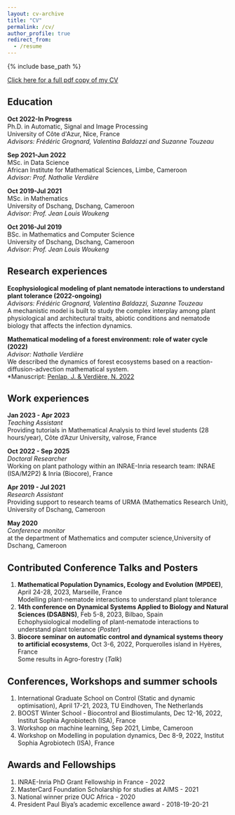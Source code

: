 ```yaml
---
layout: cv-archive
title: "CV"
permalink: /cv/
author_profile: true
redirect_from:
  - /resume
---
```


<style>
a.uline {text-decoration:underline;}
</style>

{% include base_path %}

<a href="../files/cv_joseph_penlap_2023.pdf" class="uline">Click here for a full pdf copy of my CV</a>

## Education
**Oct 2022-In Progress**<br>
Ph.D. in Automatic, Signal and Image Processing<br>
University of Côte d'Azur, Nice, France<br>
*Advisors: Frédéric Grognard, Valentina Baldazzi and Suzanne Touzeau*

**Sep 2021-Jun 2022**<br>
MSc. in Data Science<br>
African Institute for Mathematical Sciences, Limbe, Cameroon<br>
*Advisor: Prof. Nathalie Verdière*

**Oct 2019-Jul 2021**<br>
MSc. in Mathematics<br>
University of Dschang, Dschang, Cameroon<br>
*Advisor: Prof. Jean Louis Woukeng*

**Oct 2016-Jul 2019**<br>
BSc. in Mathematics and Computer Science<br>
University of Dschang, Dschang, Cameroon<br>
*Advisor: Prof. Jean Louis Woukeng*

## Research experiences

**Ecophysiological modeling of plant nematode interactions to understand plant tolerance (2022-ongoing)**<br>
*Advisors: Frédéric Grognard, Valentina Baldazzi, Suzanne Touzeau*<br>
A mechanistic model is built to study the complex interplay among plant physiological and architectural traits, abiotic conditions and nematode biology that affects the infection dynamics.

**Mathematical modeling of a forest environment: role of water cycle (2022)**<br>
*Advisor: Nathalie Verdière*<br>
We described the dynamics of forest ecosystems based on a reaction-diffusion-advection mathematical system.<br>
*Manuscript: <a href="../files/aims_master_thesis_2022.pdf" class="uline">Penlap, J. & Verdière, N. 2022</a>

## Work experiences
**Jan 2023 - Apr 2023**<br>*Teaching Assistant*<br> 
Providing tutorials in Mathematical Analysis to third level students (28 hours/year), Côte d’Azur University, valrose, France

**Oct 2022 - Sep 2025**<br>*Doctoral Researcher*<br>
Working on plant pathology within an INRAE-Inria research team: INRAE (ISA/M2P2) & Inria (Biocore), France

**Apr 2019 - Jul 2021**<br>*Research Assistant*<br>
Providing support to  research teams of URMA (Mathematics Research Unit), University of Dschang, Cameroon

**May 2020**<br>*Conference monitor*<br> at the department of Mathematics and computer science,University of Dschang, Cameroon


## Contributed Conference Talks and Posters
1. **Mathematical Population Dynamics, Ecology and Evolution (MPDEE)**, April 24-28, 2023, Marseille, France
<br>Modelling plant-nematode interactions to understand plant tolerance
2. **14th conference on Dynamical Systems Applied to Biology and Natural Sciences (DSABNS)**, Feb 5-8, 2023, Bilbao, Spain
<br>Echophysiological modelling of plant-nematode interactions to understand plant tolerance (*Poster*)
3. **Biocore seminar on automatic control and dynamical systems theory to artificial ecosystems**, Oct 3-6, 2022, Porquerolles island in Hyères, France
<br>Some results in Agro-forestry (*Talk*)


## Conferences, Workshops and summer schools
1. International Graduate School on Control (Static and dynamic optimisation), April 17-21, 2023, TU Eindhoven, The Netherlands
2. BOOST Winter School - Biocontrol and Biostimulants, Dec 12-16, 2022, Institut Sophia Agrobiotech (ISA), France
3. Workshop on machine learning, Sep 2021, Limbe, Cameroon
4. Workshop on Modelling in population dynamics, Dec 8-9, 2022, Institut Sophia Agrobiotech (ISA), France


## Awards and Fellowships
1. INRAE-Inria PhD Grant Fellowship in France - 2022
2. MasterCard Foundation Scholarship for studies at AIMS - 2021
3. National winner prize OUC Africa - 2020
4. President Paul Biya’s academic excellence award - 2018-19-20-21



